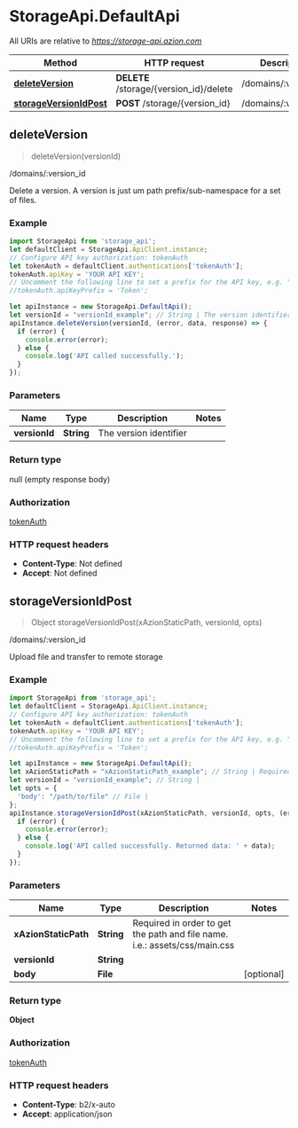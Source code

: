 # StorageApi.DefaultApi

All URIs are relative to *https://storage-api.azion.com*

Method | HTTP request | Description
------------- | ------------- | -------------
[**deleteVersion**](DefaultApi.md#deleteVersion) | **DELETE** /storage/{version_id}/delete | /domains/:version_id
[**storageVersionIdPost**](DefaultApi.md#storageVersionIdPost) | **POST** /storage/{version_id} | /domains/:version_id



## deleteVersion

> deleteVersion(versionId)

/domains/:version_id

Delete a version. A version is just um path prefix/sub-namespace for a set of files.

### Example

```javascript
import StorageApi from 'storage_api';
let defaultClient = StorageApi.ApiClient.instance;
// Configure API key authorization: tokenAuth
let tokenAuth = defaultClient.authentications['tokenAuth'];
tokenAuth.apiKey = 'YOUR API KEY';
// Uncomment the following line to set a prefix for the API key, e.g. "Token" (defaults to null)
//tokenAuth.apiKeyPrefix = 'Token';

let apiInstance = new StorageApi.DefaultApi();
let versionId = "versionId_example"; // String | The version identifier
apiInstance.deleteVersion(versionId, (error, data, response) => {
  if (error) {
    console.error(error);
  } else {
    console.log('API called successfully.');
  }
});
```

### Parameters


Name | Type | Description  | Notes
------------- | ------------- | ------------- | -------------
 **versionId** | **String**| The version identifier | 

### Return type

null (empty response body)

### Authorization

[tokenAuth](../README.md#tokenAuth)

### HTTP request headers

- **Content-Type**: Not defined
- **Accept**: Not defined


## storageVersionIdPost

> Object storageVersionIdPost(xAzionStaticPath, versionId, opts)

/domains/:version_id

Upload file and transfer to remote storage

### Example

```javascript
import StorageApi from 'storage_api';
let defaultClient = StorageApi.ApiClient.instance;
// Configure API key authorization: tokenAuth
let tokenAuth = defaultClient.authentications['tokenAuth'];
tokenAuth.apiKey = 'YOUR API KEY';
// Uncomment the following line to set a prefix for the API key, e.g. "Token" (defaults to null)
//tokenAuth.apiKeyPrefix = 'Token';

let apiInstance = new StorageApi.DefaultApi();
let xAzionStaticPath = "xAzionStaticPath_example"; // String | Required in order to get the path and file name. i.e.: assets/css/main.css
let versionId = "versionId_example"; // String | 
let opts = {
  'body': "/path/to/file" // File | 
};
apiInstance.storageVersionIdPost(xAzionStaticPath, versionId, opts, (error, data, response) => {
  if (error) {
    console.error(error);
  } else {
    console.log('API called successfully. Returned data: ' + data);
  }
});
```

### Parameters


Name | Type | Description  | Notes
------------- | ------------- | ------------- | -------------
 **xAzionStaticPath** | **String**| Required in order to get the path and file name. i.e.: assets/css/main.css | 
 **versionId** | **String**|  | 
 **body** | **File**|  | [optional] 

### Return type

**Object**

### Authorization

[tokenAuth](../README.md#tokenAuth)

### HTTP request headers

- **Content-Type**: b2/x-auto
- **Accept**: application/json

